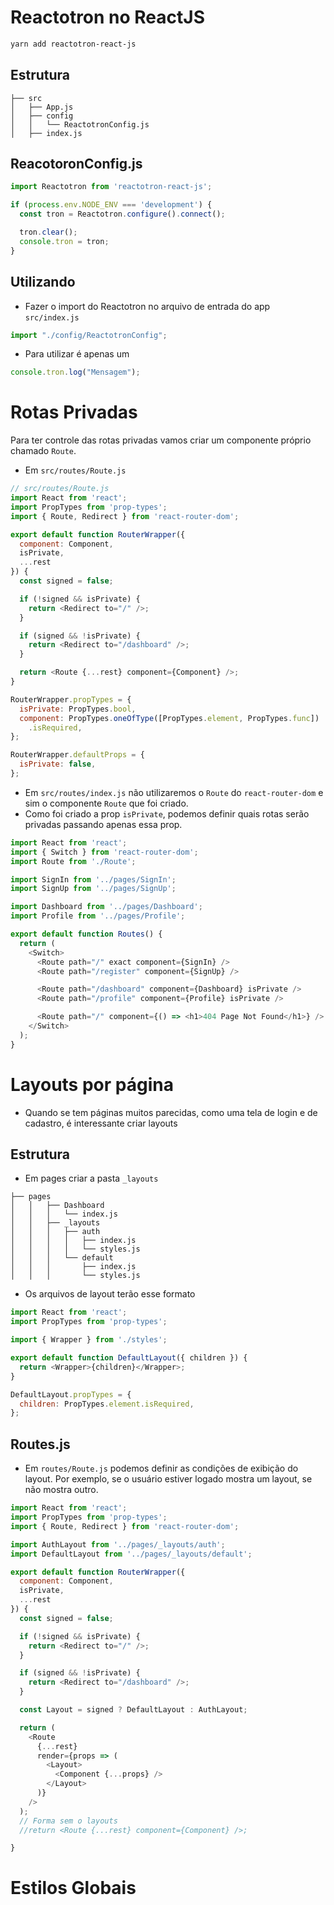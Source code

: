 # Reactotron no ReactJS

```bash
yarn add reactotron-react-js
```

## Estrutura
```
├── src
│   ├── App.js
│   ├── config
│   │   └── ReactotronConfig.js
│   ├── index.js
```

## ReacotoronConfig.js

```js
import Reactotron from 'reactotron-react-js';

if (process.env.NODE_ENV === 'development') {
  const tron = Reactotron.configure().connect();

  tron.clear();
  console.tron = tron;
}
```

## Utilizando
- Fazer o import do Reactotron no arquivo de entrada do app `src/index.js`

```js
import "./config/ReactotronConfig";
```

- Para utilizar é apenas um

```js
console.tron.log("Mensagem");
```


# Rotas Privadas
Para ter controle das rotas privadas vamos criar um componente próprio chamado `Route`.
- Em `src/routes/Route.js`

```js
// src/routes/Route.js
import React from 'react';
import PropTypes from 'prop-types';
import { Route, Redirect } from 'react-router-dom';

export default function RouterWrapper({
  component: Component,
  isPrivate,
  ...rest
}) {
  const signed = false;

  if (!signed && isPrivate) {
    return <Redirect to="/" />;
  }

  if (signed && !isPrivate) {
    return <Redirect to="/dashboard" />;
  }

  return <Route {...rest} component={Component} />;
}

RouterWrapper.propTypes = {
  isPrivate: PropTypes.bool,
  component: PropTypes.oneOfType([PropTypes.element, PropTypes.func])
    .isRequired,
};

RouterWrapper.defaultProps = {
  isPrivate: false,
};
```

- Em `src/routes/index.js` não utilizaremos o `Route` do `react-router-dom` e sim o componente `Route` que foi criado.
- Como foi criado a prop `isPrivate`, podemos definir quais rotas serão privadas passando apenas essa prop.

```js
import React from 'react';
import { Switch } from 'react-router-dom';
import Route from './Route';

import SignIn from '../pages/SignIn';
import SignUp from '../pages/SignUp';

import Dashboard from '../pages/Dashboard';
import Profile from '../pages/Profile';

export default function Routes() {
  return (
    <Switch>
      <Route path="/" exact component={SignIn} />
      <Route path="/register" component={SignUp} />

      <Route path="/dashboard" component={Dashboard} isPrivate />
      <Route path="/profile" component={Profile} isPrivate />

      <Route path="/" component={() => <h1>404 Page Not Found</h1>} />
    </Switch>
  );
}
```

# Layouts por página
- Quando se tem páginas muitos parecidas, como uma tela de login e de cadastro, é interessante criar layouts

## Estrutura
- Em pages criar a pasta `_layouts`

```
├── pages
│   │   ├── Dashboard
│   │   │   └── index.js
│   │   ├── _layouts
│   │   │   ├── auth
│   │   │   │   ├── index.js
│   │   │   │   └── styles.js
│   │   │   └── default
│   │   │       ├── index.js
│   │   │       └── styles.js
```

- Os arquivos de layout terão esse formato

```js
import React from 'react';
import PropTypes from 'prop-types';

import { Wrapper } from './styles';

export default function DefaultLayout({ children }) {
  return <Wrapper>{children}</Wrapper>;
}

DefaultLayout.propTypes = {
  children: PropTypes.element.isRequired,
};
```

## Routes.js

- Em `routes/Route.js` podemos definir as condições de exibição do layout. Por exemplo, se o usuário estiver logado mostra um layout, se não mostra outro.

```js
import React from 'react';
import PropTypes from 'prop-types';
import { Route, Redirect } from 'react-router-dom';

import AuthLayout from '../pages/_layouts/auth';
import DefaultLayout from '../pages/_layouts/default';

export default function RouterWrapper({
  component: Component,
  isPrivate,
  ...rest
}) {
  const signed = false;

  if (!signed && isPrivate) {
    return <Redirect to="/" />;
  }

  if (signed && !isPrivate) {
    return <Redirect to="/dashboard" />;
  }

  const Layout = signed ? DefaultLayout : AuthLayout;

  return (
    <Route
      {...rest}
      render={props => (
        <Layout>
          <Component {...props} />
        </Layout>
      )}
    />
  );
  // Forma sem o layouts
  //return <Route {...rest} component={Component} />;

}


```

# Estilos Globais

